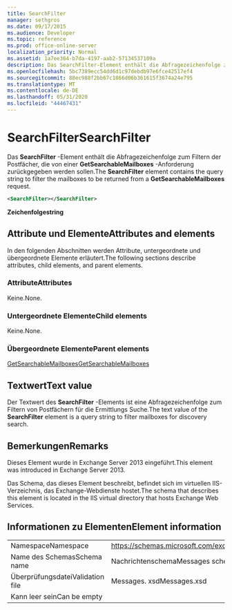 ```yaml
---
title: SearchFilter
manager: sethgros
ms.date: 09/17/2015
ms.audience: Developer
ms.topic: reference
ms.prod: office-online-server
localization_priority: Normal
ms.assetid: 1a7ee364-b7da-4197-aab2-57134537109a
description: Das SearchFilter-Element enthält die Abfragezeichenfolge zum Filtern der Postfächer, die von einer GetSearchableMailboxes-Anforderung zurückgegeben werden sollen.
ms.openlocfilehash: 5bc7389ecc54dd6d1c97debdb97e6fce42517ef4
ms.sourcegitcommit: 88ec988f2bb67c1866d06b361615f3674a24e795
ms.translationtype: MT
ms.contentlocale: de-DE
ms.lasthandoff: 05/31/2020
ms.locfileid: "44467431"
---
```

# <a name="searchfilter"></a><span data-ttu-id="d9041-103">SearchFilter</span><span class="sxs-lookup"><span data-stu-id="d9041-103">SearchFilter</span></span>

<span data-ttu-id="d9041-104">Das **SearchFilter** -Element enthält die Abfragezeichenfolge zum Filtern der Postfächer, die von einer **GetSearchableMailboxes** -Anforderung zurückgegeben werden sollen.</span><span class="sxs-lookup"><span data-stu-id="d9041-104">The **SearchFilter** element contains the query string to filter the mailboxes to be returned from a **GetSearchableMailboxes** request.</span></span> 
  
```XML
<SearchFilter></SearchFilter>
```

 <span data-ttu-id="d9041-105">**Zeichenfolge**</span><span class="sxs-lookup"><span data-stu-id="d9041-105">**string**</span></span>
## <a name="attributes-and-elements"></a><span data-ttu-id="d9041-106">Attribute und Elemente</span><span class="sxs-lookup"><span data-stu-id="d9041-106">Attributes and elements</span></span>

<span data-ttu-id="d9041-107">In den folgenden Abschnitten werden Attribute, untergeordnete und übergeordnete Elemente erläutert.</span><span class="sxs-lookup"><span data-stu-id="d9041-107">The following sections describe attributes, child elements, and parent elements.</span></span>
  
### <a name="attributes"></a><span data-ttu-id="d9041-108">Attribute</span><span class="sxs-lookup"><span data-stu-id="d9041-108">Attributes</span></span>

<span data-ttu-id="d9041-109">Keine.</span><span class="sxs-lookup"><span data-stu-id="d9041-109">None.</span></span>
  
### <a name="child-elements"></a><span data-ttu-id="d9041-110">Untergeordnete Elemente</span><span class="sxs-lookup"><span data-stu-id="d9041-110">Child elements</span></span>

<span data-ttu-id="d9041-111">Keine.</span><span class="sxs-lookup"><span data-stu-id="d9041-111">None.</span></span>
  
### <a name="parent-elements"></a><span data-ttu-id="d9041-112">Übergeordnete Elemente</span><span class="sxs-lookup"><span data-stu-id="d9041-112">Parent elements</span></span>

[<span data-ttu-id="d9041-113">GetSearchableMailboxes</span><span class="sxs-lookup"><span data-stu-id="d9041-113">GetSearchableMailboxes</span></span>](getsearchablemailboxes.md)
  
## <a name="text-value"></a><span data-ttu-id="d9041-114">Textwert</span><span class="sxs-lookup"><span data-stu-id="d9041-114">Text value</span></span>

<span data-ttu-id="d9041-115">Der Textwert des **SearchFilter** -Elements ist eine Abfragezeichenfolge zum Filtern von Postfächern für die Ermittlungs Suche.</span><span class="sxs-lookup"><span data-stu-id="d9041-115">The text value of the **SearchFilter** element is a query string to filter mailboxes for discovery search.</span></span> 
  
## <a name="remarks"></a><span data-ttu-id="d9041-116">Bemerkungen</span><span class="sxs-lookup"><span data-stu-id="d9041-116">Remarks</span></span>

<span data-ttu-id="d9041-117">Dieses Element wurde in Exchange Server 2013 eingeführt.</span><span class="sxs-lookup"><span data-stu-id="d9041-117">This element was introduced in Exchange Server 2013.</span></span>
  
<span data-ttu-id="d9041-118">Das Schema, das dieses Element beschreibt, befindet sich im virtuellen IIS-Verzeichnis, das Exchange-Webdienste hostet.</span><span class="sxs-lookup"><span data-stu-id="d9041-118">The schema that describes this element is located in the IIS virtual directory that hosts Exchange Web Services.</span></span>
  
## <a name="element-information"></a><span data-ttu-id="d9041-119">Informationen zu Elementen</span><span class="sxs-lookup"><span data-stu-id="d9041-119">Element information</span></span>

|||
|:-----|:-----|
|<span data-ttu-id="d9041-120">Namespace</span><span class="sxs-lookup"><span data-stu-id="d9041-120">Namespace</span></span>  <br/> |https://schemas.microsoft.com/exchange/services/2006/messages  <br/> |
|<span data-ttu-id="d9041-121">Name des Schemas</span><span class="sxs-lookup"><span data-stu-id="d9041-121">Schema name</span></span>  <br/> |<span data-ttu-id="d9041-122">Nachrichtenschema</span><span class="sxs-lookup"><span data-stu-id="d9041-122">Messages schema</span></span>  <br/> |
|<span data-ttu-id="d9041-123">Überprüfungsdatei</span><span class="sxs-lookup"><span data-stu-id="d9041-123">Validation file</span></span>  <br/> |<span data-ttu-id="d9041-124">Messages. xsd</span><span class="sxs-lookup"><span data-stu-id="d9041-124">Messages.xsd</span></span>  <br/> |
|<span data-ttu-id="d9041-125">Kann leer sein</span><span class="sxs-lookup"><span data-stu-id="d9041-125">Can be empty</span></span>  <br/> ||
   

